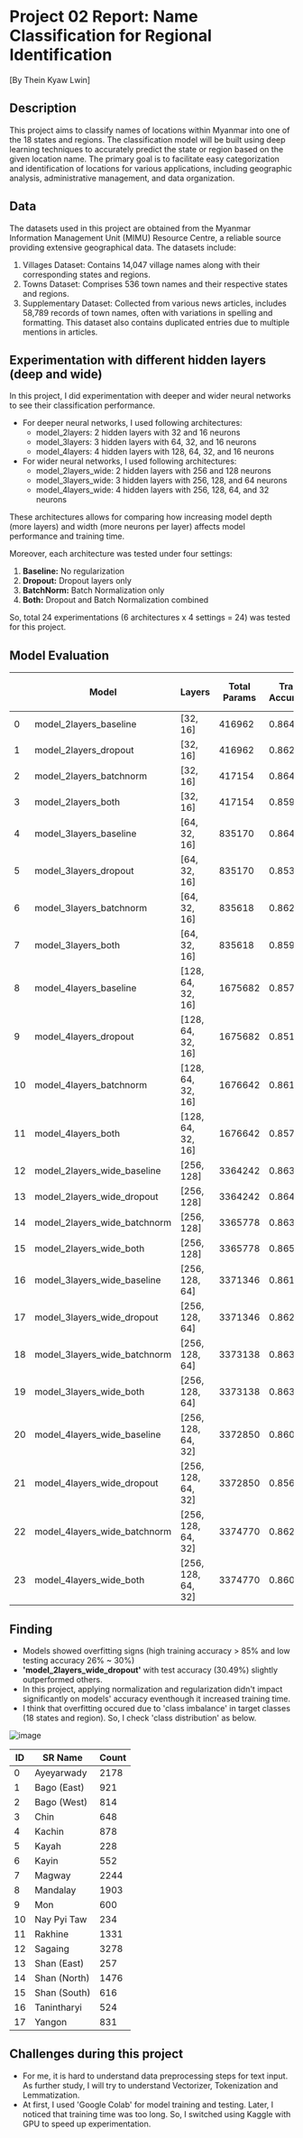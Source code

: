 # Project 02 Report: Name Classification for Regional Identification
[By Thein Kyaw Lwin]

## Description
This project aims to classify names of locations within Myanmar into one of the 18 states and regions. The classification model will be built using deep learning techniques to accurately predict the state or region based on the given location name. The primary goal is to facilitate easy categorization and identification of locations for various applications, including geographic analysis, administrative management, and data organization.

## Data
The datasets used in this project are obtained from the Myanmar Information Management Unit (MIMU) Resource Centre, a reliable source providing extensive geographical data. The datasets include:

1.  Villages Dataset: Contains 14,047 village names along with their corresponding states and regions.
2.  Towns Dataset: Comprises 536 town names and their respective states and regions.
3.  Supplementary Dataset: Collected from various news articles, includes 58,789 records of town names, often with variations in spelling and formatting. This dataset also contains duplicated entries due to multiple mentions in articles.

## Experimentation with different hidden layers (deep and wide)

In this project, I did experimentation with deeper and wider neural networks to see their classification performance.
- For deeper neural networks, I used following architectures:
  - model_2layers: 2 hidden layers with 32 and 16 neurons
  - model_3layers: 3 hidden layers with 64, 32, and 16 neurons
  - model_4layers: 4 hidden layers with 128, 64, 32, and 16 neurons
- For wider neural networks, I used following architectures:
  - model_2layers_wide: 2 hidden layers with 256 and 128 neurons
  - model_3layers_wide: 3 hidden layers with 256, 128, and 64 neurons
  - model_4layers_wide: 4 hidden layers with 256, 128, 64, and 32 neurons

These architectures allows for comparing how increasing model depth (more layers) and width (more neurons per layer) affects model performance and training time.

Moreover, each architecture was tested under four settings:
1. **Baseline:** No regularization
2. **Dropout:** Dropout layers only
3. **BatchNorm:** Batch Normalization only
4. **Both:** Dropout and Batch Normalization combined

So, total 24 experimentations (6 architectures x 4 settings = 24) was tested for this project.

## Model Evaluation

|    | Model                        | Layers             |   Total Params |   Train Accuracy |   Test Accuracy | Dropout   | BatchNorm   |   Training Time (s) |
|----|------------------------------|--------------------|----------------|------------------|-----------------|-----------|-------------|---------------------|
|  0 | model_2layers_baseline       | [32, 16]           |         416962 |           0.8644 |          0.3041 | False     | False       |               21.28 |
|  1 | model_2layers_dropout        | [32, 16]           |         416962 |           0.8625 |          0.3032 | True      | False       |               22.85 |
|  2 | model_2layers_batchnorm      | [32, 16]           |         417154 |           0.8643 |          0.2827 | False     | True        |               23.53 |
|  3 | model_2layers_both           | [32, 16]           |         417154 |           0.8598 |          0.2726 | True      | True        |               25.71 |
|  4 | model_3layers_baseline       | [64, 32, 16]       |         835170 |           0.8641 |          0.2815 | False     | False       |               21.63 |
|  5 | model_3layers_dropout        | [64, 32, 16]       |         835170 |           0.8531 |          0.3047 | True      | False       |               24.86 |
|  6 | model_3layers_batchnorm      | [64, 32, 16]       |         835618 |           0.8626 |          0.2808 | False     | True        |               25.94 |
|  7 | model_3layers_both           | [64, 32, 16]       |         835618 |           0.8595 |          0.2793 | True      | True        |               29.31 |
|  8 | model_4layers_baseline       | [128, 64, 32, 16]  |        1675682 |           0.8571 |          0.2439 | False     | False       |               22.69 |
|  9 | model_4layers_dropout        | [128, 64, 32, 16]  |        1675682 |           0.8517 |          0.2865 | True      | False       |               27.78 |
| 10 | model_4layers_batchnorm      | [128, 64, 32, 16]  |        1676642 |           0.8613 |          0.2617 | False     | True        |               28.63 |
| 11 | model_4layers_both           | [128, 64, 32, 16]  |        1676642 |           0.8577 |          0.2776 | True      | True        |               34.04 |
| 12 | model_2layers_wide_baseline  | [256, 128]         |        3364242 |           0.8636 |          0.3013 | False     | False       |               22.36 |
| 13 | model_2layers_wide_dropout   | [256, 128]         |        3364242 |           0.8649 |          0.3049 | True      | False       |               24.83 |
| 14 | model_2layers_wide_batchnorm | [256, 128]         |        3365778 |           0.8635 |          0.2904 | False     | True        |               24.66 |
| 15 | model_2layers_wide_both      | [256, 128]         |        3365778 |           0.865  |          0.267  | True      | True        |               27.21 |
| 16 | model_3layers_wide_baseline  | [256, 128, 64]     |        3371346 |           0.861  |          0.2668 | False     | False       |               23.04 |
| 17 | model_3layers_wide_dropout   | [256, 128, 64]     |        3371346 |           0.8623 |          0.2993 | True      | False       |               26.67 |
| 18 | model_3layers_wide_batchnorm | [256, 128, 64]     |        3373138 |           0.8633 |          0.2754 | False     | True        |               27.46 |
| 19 | model_3layers_wide_both      | [256, 128, 64]     |        3373138 |           0.8632 |          0.2832 | True      | True        |               30.88 |
| 20 | model_4layers_wide_baseline  | [256, 128, 64, 32] |        3372850 |           0.8603 |          0.2772 | False     | False       |               23.9  |
| 21 | model_4layers_wide_dropout   | [256, 128, 64, 32] |        3372850 |           0.8569 |          0.3041 | True      | False       |               29.27 |
| 22 | model_4layers_wide_batchnorm | [256, 128, 64, 32] |        3374770 |           0.8621 |          0.2726 | False     | True        |               29.66 |
| 23 | model_4layers_wide_both      | [256, 128, 64, 32] |        3374770 |           0.8608 |          0.275  | True      | True        |               35.08 |

## Finding
- Models showed overfitting signs (high training accuracy > 85% and low testing accuracy 26% ~ 30%)
- **'model_2layers_wide_dropout'** with test accuracy (30.49%) slightly outperformed others.
- In this project, applying normalization and regularization didn't impact significantly on models' accuracy eventhough it increased training time.
- I think that overfitting occured due to 'class imbalance' in target classes (18 states and region). So, I check 'class distribution' as below.

![image](https://github.com/user-attachments/assets/48bcee1a-e2df-430a-9bd6-c0c74b8289f2)

|   ID | SR Name      |   Count |
|------|--------------|---------|
|    0 | Ayeyarwady   |    2178 |
|    1 | Bago (East)  |     921 |
|    2 | Bago (West)  |     814 |
|    3 | Chin         |     648 |
|    4 | Kachin       |     878 |
|    5 | Kayah        |     228 |
|    6 | Kayin        |     552 |
|    7 | Magway       |    2244 |
|    8 | Mandalay     |    1903 |
|    9 | Mon          |     600 |
|   10 | Nay Pyi Taw  |     234 |
|   11 | Rakhine      |    1331 |
|   12 | Sagaing      |    3278 |
|   13 | Shan (East)  |     257 |
|   14 | Shan (North) |    1476 |
|   15 | Shan (South) |     616 |
|   16 | Tanintharyi  |     524 |
|   17 | Yangon       |     831 |

## Challenges during this project
- For me, it is hard to understand data preprocessing steps for text input. As further study, I will try to understand Vectorizer, Tokenization and Lemmatization.
- At first, I used 'Google Colab' for model training and testing. Later, I noticed that training time was too long. So, I switched using Kaggle with GPU to speed up experimentation.

